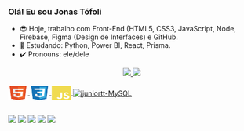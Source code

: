 ### Olá! Eu sou Jonas Tófoli

- 😎 Hoje, trabalho com Front-End (HTML5, CSS3, JavaScript, Node, Firebase, Figma (Design de Interfaces) e GitHub.
- 💾 Estudando: Python, Power BI, React, Prisma. 
- ✔️ Pronouns: ele/dele

<div align="center">
  <a href="https://github.com/jjuniortt">
  <img height="180em" src="https://github-readme-stats.vercel.app/api?username=jjuniortt&show_icons=true&theme=dracula&include_all_commits=true&count_private=true"/>
  <img height="180em" src="https://github-readme-stats.vercel.app/api/top-langs/?username=jjuniortt&layout=compact&langs_count=7&theme=dracula"/>
</div>
  
<div style="display: inline_block"><br>
  <img align="center" alt="jjuniortt-HTML" height="30" width="40" src="https://raw.githubusercontent.com/devicons/devicon/master/icons/html5/html5-original.svg">
  <img align="center" alt="jjuniortt-CSS" height="30" width="40" src="https://raw.githubusercontent.com/devicons/devicon/master/icons/css3/css3-original.svg">
  <img align="center" alt="jjuniortt-Js" height="30" width="40" src="https://raw.githubusercontent.com/devicons/devicon/master/icons/javascript/javascript-plain.svg">
  <img align="center" alt="jjuniortt-MySQL" height="30" width="40" src="https://cdn.jsdelivr.net/gh/devicons/devicon/icons/mysql/mysql-original.svg">
</div>
  
##
  
<div> 
  <a href="https://www.youtube.com/channel/UCY6Z9iaxFSyMJTt-48IFIvw" target="_blank"><img src="https://img.shields.io/badge/YouTube-FF0000?style=for-the-badge&logo=youtube&logoColor=white" target="_blank"></a>
  <a href="https://www.instagram.com/jonastofoli/" target="_blank"><img src="https://img.shields.io/badge/-Instagram-%23E4405F?style=for-the-badge&logo=instagram&logoColor=white" target="_blank"></a>
 <a href="#" target="_blank"><img src="https://img.shields.io/badge/Discord-7289DA?style=for-the-badge&logo=discord&logoColor=white" target="_blank"></a> 
  <a href ="https://mail.google.com/mail/u/0/#inbox"><img src="https://img.shields.io/badge/-Gmail-%23333?style=for-the-badge&logo=gmail&logoColor=white" target="_blank"></a>
  <a href="https://www.linkedin.com/in/jonas-jos%C3%A9-t%C3%B3foli-j%C3%BAnior-81169087/" target="_blank"><img src="https://img.shields.io/badge/-LinkedIn-%230077B5?style=for-the-badge&logo=linkedin&logoColor=white" target="_blank"></a> 
</div>
